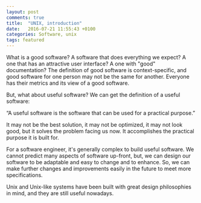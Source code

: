 ```yaml
---
layout: post
comments: true
title:  "UNIX, introduction"
date:   2016-07-21 11:55:43 +0100
categories: Software, unix
tags: featured
---
```


What is a good software?
A software that does everything we expect?
A one that has an attractive user interface?
A one with "good" documentation?
The definition of good software is context-specific,
and good software for one person may not be the same for another.
Everyone has their metrics and its view of a good software.

But, what about useful software?
We can get the definition of a useful software:

“A useful software is the software that can be used for a practical purpose.”

It may not be the best solution, it may not be optimized,
it may not look good, but it solves the problem facing us now.
It accomplishes the practical purpose it is built for.

For a software engineer, it's generally complex to build useful software.
We cannot predict many aspects of software up-front,
but, we can design our software to be adaptable and easy to change and to enhance.
So, we can make further changes and improvements easily in the future to meet more specifications.

Unix and Unix-like systems have been built with great design philosophies in mind, and they are still useful nowadays.
